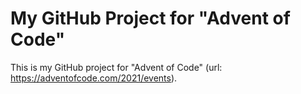 # My GitHub Project for "Advent of Code"
This is my GitHub project for "Advent of Code" (url: https://adventofcode.com/2021/events).
